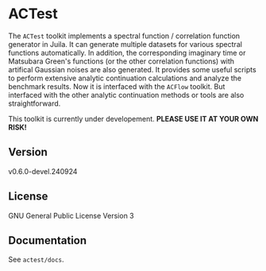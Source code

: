 # ACTest

The `ACTest` toolkit implements a spectral function / correlation function generator in Juila. It can generate multiple datasets for various spectral functions automatically. In addition, the corresponding imaginary time or Matsubara Green's functions (or the other correlation functions) with artifical Gaussian noises are also generated. It provides some useful scripts to perform extensive analytic continuation calculations and analyze the benchmark results. Now it is interfaced with the `ACFlow` toolkit. But interfaced with the other analytic continuation methods or tools are also straightforward.

This toolkit is currently under developement. **PLEASE USE IT AT YOUR OWN RISK!**

## Version

v0.6.0-devel.240924

## License

GNU General Public License Version 3

## Documentation

See `actest/docs`.
